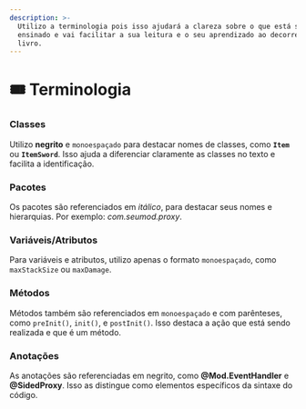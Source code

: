 ```yaml
---
description: >-
  Utilizo a terminologia pois isso ajudará a clareza sobre o que está sendo
  ensinado e vai facilitar a sua leitura e o seu aprendizado ao decorrer do
  livro.
---
```


# 🎟️ Terminologia

### Classes

Utilizo **negrito** e `monoespaçado` para destacar nomes de classes, como **`Item`** ou **`ItemSword`**. Isso ajuda a diferenciar claramente as classes no texto e facilita a identificação.

### Pacotes

Os pacotes são referenciados em _itálico_, para destacar seus nomes e hierarquias. Por exemplo: _com.seumod.proxy_.

### Variáveis/Atributos

Para variáveis e atributos, utilizo apenas o formato `monoespaçado`, como `maxStackSize` ou `maxDamage`.

### Métodos

Métodos também são referenciados em `monoespaçado` e com parênteses, como `preInit()`, `init()`, e `postInit()`. Isso destaca a ação que está sendo realizada e que é um método.

### Anotações

As anotações são referenciadas em negrito, como **@Mod.EventHandler** e **@SidedProxy**. Isso as distingue como elementos específicos da sintaxe do código.
